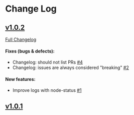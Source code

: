 # Change Log



## [v1.0.2](https://github.com/FrancescoCioria/smooth-release/tree/v1.0.2)
[Full Changelog](https://github.com/FrancescoCioria/smooth-release/compare/v1.0.1...v1.0.2)

#### Fixes (bugs & defects):

- Changelog: should not list PRs [#4](https://api.github.com/repos/FrancescoCioria/smooth-release/issues/4)
- Changelog: issues are always considered "breaking" [#2](https://api.github.com/repos/FrancescoCioria/smooth-release/issues/2)

#### New features:

- Improve logs with node-status [#1](https://api.github.com/repos/FrancescoCioria/smooth-release/issues/1)

## [v1.0.1](https://github.com/FrancescoCioria/smooth-release/tree/v1.0.1)
